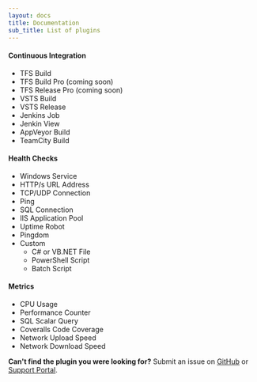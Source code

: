 ```yaml
---
layout: docs
title: Documentation
sub_title: List of plugins
---
```


#### Continuous Integration

- TFS Build
- TFS Build Pro <span class="text-muted">(coming soon)</span>
- TFS Release Pro <span class="text-muted">(coming soon)</span>
- VSTS Build
- VSTS Release
- Jenkins Job
- Jenkin View
- AppVeyor Build
- TeamCity Build

#### Health Checks

- Windows Service
- HTTP/s URL Address
- TCP/UDP Connection
- Ping
- SQL Connection
- IIS Application Pool
- Uptime Robot
- Pingdom
- Custom
  - C# or VB.NET File
  - PowerShell Script
  - Batch Script
  
#### Metrics

- CPU Usage
- Performance Counter
- SQL Scalar Query
- Coveralls Code Coverage
- Network Upload Speed
- Network Download Speed

**Can't find the plugin you were looking for?**
Submit an issue on [GitHub](https://github.com/AnyStatus/Support/issues) or [Support Portal](https://anystatus.helprace.com/s1-general/ideas).

